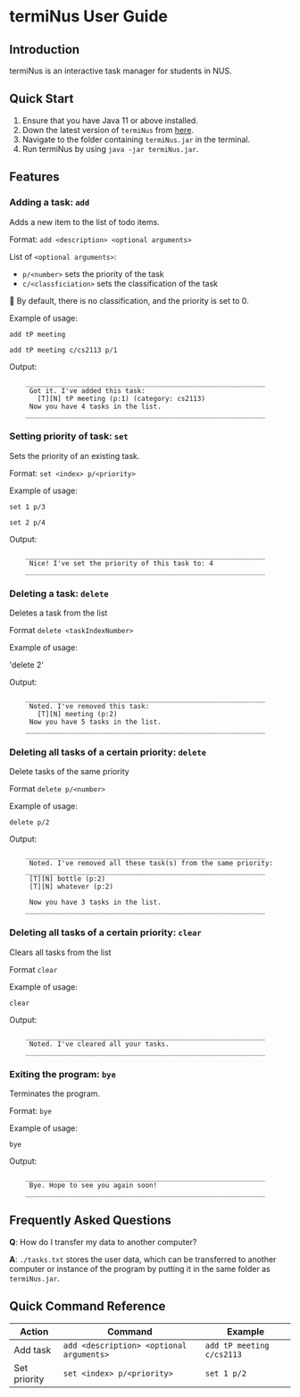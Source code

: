 # termiNus User Guide

## Introduction

termiNus is an interactive task manager for students in NUS.

## Quick Start

1. Ensure that you have Java 11 or above installed.
1. Down the latest version of `termiNus` from [here](http://link.to/duke).
1. Navigate to the folder containing `termiNus.jar` in the terminal.
1. Run termiNus by using `java -jar termiNus.jar`.

## Features 

### Adding a task: `add`
Adds a new item to the list of todo items.

Format: `add <description> <optional arguments>`

List of `<optional arguments>`:
- `p/<number>` sets the priority of the task
- `c/<classficiation>` sets the classification of the task

:triangular_flag_on_post: By default, there is no classification, and the priority is set to 0.

Example of usage: 

`add tP meeting`

`add tP meeting c/cs2113 p/1`

Output:

```
    ____________________________________________________________
     Got it. I've added this task:
       [T][N] tP meeting (p:1) (category: cs2113)
     Now you have 4 tasks in the list.
    ____________________________________________________________
```

### Setting priority of task: `set`
Sets the priority of an existing task.

Format: `set <index> p/<priority>`

Example of usage:

`set 1 p/3`

`set 2 p/4`

Output:

```
    ____________________________________________________________
     Nice! I've set the priority of this task to: 4
    ____________________________________________________________
```

### Deleting a task: `delete`
Deletes a task from the list

Format `delete <taskIndexNumber>`

Example of usage:

'delete 2'

Output: 

```
    ____________________________________________________________
     Noted. I've removed this task:
       [T][N] meeting (p:2)
     Now you have 5 tasks in the list.
    ____________________________________________________________

```

### Deleting all tasks of a certain priority: `delete`
Delete tasks of the same priority

Format `delete p/<number>`

Example of usage:

`delete p/2`

Output:

```    
    ____________________________________________________________
     Noted. I've removed all these task(s) from the same priority:
    ____________________________________________________________
     [T][N] bottle (p:2)
     [T][N] whatever (p:2)
     
     Now you have 3 tasks in the list.
    ____________________________________________________________

```

### Deleting all tasks of a certain priority: `clear`
Clears all tasks from the list 

Format `clear`

Example of usage:

`clear`

Output:

```
    ____________________________________________________________
     Noted. I've cleared all your tasks.
    ____________________________________________________________

```

### Exiting the program: `bye`
Terminates the program.

Format: `bye`

Example of usage:

`bye`

Output:

```
    ____________________________________________________________
     Bye. Hope to see you again soon!
    ____________________________________________________________
```

## Frequently Asked Questions

**Q**: How do I transfer my data to another computer? 

**A**: `./tasks.txt` stores the user data, which can be transferred to another computer or instance of the program by
putting it in the same folder as `termiNus.jar`.

## Quick Command Reference

Action | Command | Example
----- | ------ | ------
Add task | `add <description> <optional arguments>` | `add tP meeting c/cs2113`
Set priority | `set <index> p/<priority>` | `set 1 p/2`
